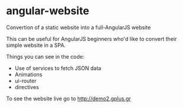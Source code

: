 angular-website
===============

Convertion of a static website into a full-AngularJS website

This can be useful for AngularJS beginners who'd like to convert their simple website in a SPA. 

Things you can see in the code:
- Use of services to fetch JSON data
- Animations
- ui-router
- directives

To see the website live go to http://demo2.gplus.gr

